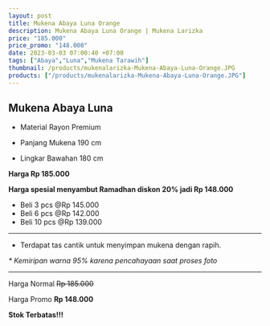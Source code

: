 ```yaml
---
layout: post
title: Mukena Abaya Luna Orange
description: Mukena Abaya Luna Orange | Mukena Larizka
price: "185.000"
price_promo: "148.000"
date: 2023-03-03 07:00:40 +07:00
tags: ["Abaya","Luna","Mukena Tarawih"]
thumbnail: /products/mukenalarizka-Mukena-Abaya-Luna-Orange.JPG
products: ["/products/mukenalarizka-Mukena-Abaya-Luna-Orange.JPG"]
---
```


## Mukena Abaya Luna ##

* Material Rayon Premium

* Panjang Mukena 190 cm

* Lingkar Bawahan 180 cm

**Harga Rp 185.000**

**Harga spesial menyambut Ramadhan diskon 20% jadi Rp 148.000**

- Beli 3 pcs @Rp 145.000
- Beli 6 pcs @Rp 142.000
- Beli 10 pcs @Rp 139.000

---

* Terdapat tas cantik untuk menyimpan mukena dengan rapih.

_* Kemiripan warna 95% karena pencahayaan saat proses foto_

---

Harga Normal ~~Rp 185.000~~

Harga Promo **Rp 148.000**

**Stok Terbatas!!!**
